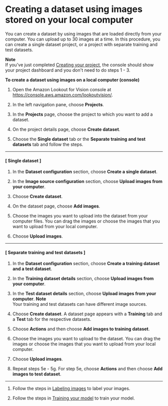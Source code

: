 # Creating a dataset using images stored on your local computer<a name="create-dataset-computer-upload"></a>

You can create a dataset by using images that are loaded directly from your computer\. You can upload up to 30 images at a time\. In this procedure, you can create a single dataset project, or a project with separate training and test datasets\.

**Note**  
If you've just completed [Creating your project](model-create-project.md), the console should show your project dashboard and you don't need to do steps 1 \- 3\.

**To create a dataset using images on a local computer \(console\)**

1. Open the Amazon Lookout for Vision console at [ https://console\.aws\.amazon\.com/lookoutvision/]( https://console.aws.amazon.com/lookoutvision/)\.

1. In the left navigation pane, choose **Projects**\.

1. In the **Projects** page, choose the project to which you want to add a dataset\. 

1. On the project details page, choose **Create dataset**\.

1. Choose the **Single dataset** tab or the **Separate training and test datasets** tab and follow the steps\.

------
#### [ Single dataset ]

   1. In the **Dataset configuration** section, choose **Create a single dataset**\.

   1. In the **Image source configuration** section, choose **Upload images from your computer**\.

   1. Choose **Create dataset**\. 

   1. On the dataset page, choose **Add images**\. 

   1. Choose the images you want to upload into the dataset from your computer files\. You can drag the images or choose the images that you want to upload from your local computer\.

   1. Choose **Upload images**\.

------
#### [ Separate training and test datasets ]

   1. In the **Dataset configuration** section, choose **Create a training dataset and a test dataset**\.

   1. In the **Training dataset details** section, choose **Upload images from your computer**\.

   1. In the **Test dataset details** section, choose **Upload images from your computer**\.
**Note**  
Your training and test datasets can have different image sources\.

   1. Choose **Create dataset**\. A dataset page appears with a **Training** tab and a **Test** tab for the respective datasets\. 

   1. Choose **Actions** and then choose **Add images to training dataset**\.

   1. Choose the images you want to upload to the dataset\. You can drag the images or choose the images that you want to upload from your local computer\.

   1. Choose **Upload images**\.

   1. Repeat steps 5e \- 5g\. For step 5e, choose **Actions** and then choose **Add images to test dataset**\.

------

1. Follow the steps in [Labeling images](model-labelling-overview.md) to label your images\.

1. Follow the steps in [Training your model](model-train.md) to train your model\.